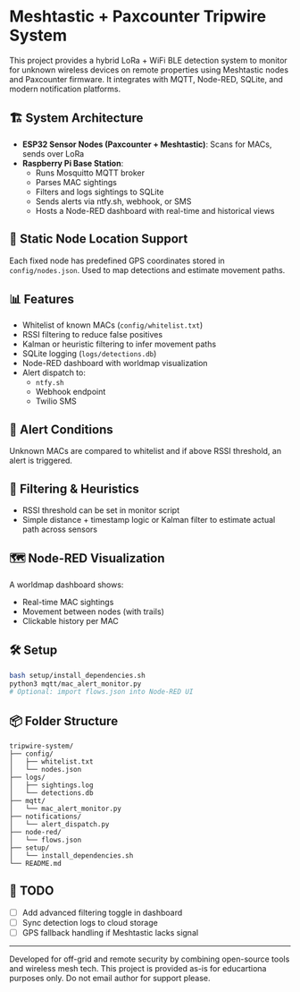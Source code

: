 # Meshtastic + Paxcounter Tripwire System

This project provides a hybrid LoRa + WiFi BLE detection system to monitor for unknown wireless devices on remote properties using Meshtastic nodes and Paxcounter firmware. It integrates with MQTT, Node-RED, SQLite, and modern notification platforms.

## 🏗 System Architecture

- **ESP32 Sensor Nodes (Paxcounter + Meshtastic)**: Scans for MACs, sends over LoRa
- **Raspberry Pi Base Station**: 
  - Runs Mosquitto MQTT broker
  - Parses MAC sightings
  - Filters and logs sightings to SQLite
  - Sends alerts via ntfy.sh, webhook, or SMS
  - Hosts a Node-RED dashboard with real-time and historical views

## 📍 Static Node Location Support

Each fixed node has predefined GPS coordinates stored in `config/nodes.json`. Used to map detections and estimate movement paths.

## 📊 Features

- Whitelist of known MACs (`config/whitelist.txt`)
- RSSI filtering to reduce false positives
- Kalman or heuristic filtering to infer movement paths
- SQLite logging (`logs/detections.db`)
- Node-RED dashboard with worldmap visualization
- Alert dispatch to:
  - `ntfy.sh`
  - Webhook endpoint
  - Twilio SMS

## 🚨 Alert Conditions

Unknown MACs are compared to whitelist and if above RSSI threshold, an alert is triggered.

## 🧠 Filtering & Heuristics

- RSSI threshold can be set in monitor script
- Simple distance + timestamp logic or Kalman filter to estimate actual path across sensors

## 🗺 Node-RED Visualization

A worldmap dashboard shows:
- Real-time MAC sightings
- Movement between nodes (with trails)
- Clickable history per MAC

## 🛠️ Setup

```bash
bash setup/install_dependencies.sh
python3 mqtt/mac_alert_monitor.py
# Optional: import flows.json into Node-RED UI
```

## 📦 Folder Structure

```
tripwire-system/
├── config/
│   ├── whitelist.txt
│   └── nodes.json
├── logs/
│   ├── sightings.log
│   └── detections.db
├── mqtt/
│   └── mac_alert_monitor.py
├── notifications/
│   └── alert_dispatch.py
├── node-red/
│   └── flows.json
├── setup/
│   └── install_dependencies.sh
└── README.md
```

## 🧪 TODO

- [ ] Add advanced filtering toggle in dashboard
- [ ] Sync detection logs to cloud storage
- [ ] GPS fallback handling if Meshtastic lacks signal

---

Developed for off-grid and remote security by combining open-source tools and wireless mesh tech. This project is provided as-is for educartiona purposes only. Do not email author for support please.
